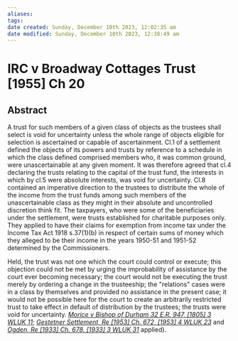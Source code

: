 ```yaml
---
aliases: 
tags: 
date created: Sunday, December 10th 2023, 12:02:35 am
date modified: Sunday, December 10th 2023, 12:38:49 am
---
```


# IRC v Broadway Cottages Trust [1955] Ch 20

## Abstract

A trust for such members of a given class of objects as the trustees shall select is void for uncertainty unless the whole range of objects eligible for selection is ascertained or capable of ascertainment. Cl.1 of a settlement defined the objects of its powers and trusts by reference to a schedule in which the class defined comprised members who, it was common ground, were unascertainable at any given moment. It was therefore agreed that cl.4 declaring the trusts relating to the capital of the trust fund, the interests in which by cl.5 were absolute interests, was void for uncertainty. Cl.8 contained an imperative direction to the trustees to distribute the whole of the income from the trust funds among such members of the unascertainable class as they might in their absolute and uncontrolled discretion think fit. The taxpayers, who were some of the beneficiaries under the settlement, were trusts established for charitable purposes only. They applied to have their claims for exemption from income tax under the Income Tax Act 1918 s.37(1)(b) in respect of certain sums of money which they alleged to be their income in the years 1950-51 and 1951-52 determined by the Commissioners.

Held, the trust was not one which the court could control or execute; this objection could not be met by urging the improbability of assistance by the court ever becoming necessary; the court would not be executing the trust merely by ordering a change in the trusteeship; the "relations" cases were in a class by themselves and provided no assistance in the present case; it would not be possible here for the court to create an arbitrarily restricted trust to take effect in default of distribution by the trustees; the trusts were void for uncertainty. _[Morice v Bishop of Durham 32 E.R. 947, [1805] 3 WLUK 11](https://uk.westlaw.com/Document/I56B11810E57211DAB242AFEA6182DD7E/View/FullText.html?originationContext=document&transitionType=DocumentItem&ppcid=37f80822a0d34b4e984a9284d9bd4678&contextData=(sc.Default))_; _[Gestetner Settlement, Re [1953] Ch. 672, [1953] 4 WLUK 23](https://uk.westlaw.com/Document/IAE6A23E0E42711DA8FC2A0F0355337E9/View/FullText.html?originationContext=document&transitionType=DocumentItem&ppcid=37f80822a0d34b4e984a9284d9bd4678&contextData=(sc.Default))_ and _[Ogden, Re [1933] Ch. 678, [1933] 3 WLUK 31](https://uk.westlaw.com/Document/I124B23F0E42811DA8FC2A0F0355337E9/View/FullText.html?originationContext=document&transitionType=DocumentItem&ppcid=37f80822a0d34b4e984a9284d9bd4678&contextData=(sc.Default))_ applied).
